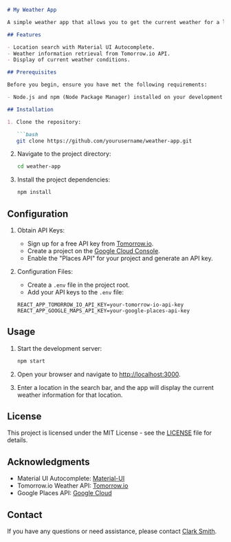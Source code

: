 ```markdown
# My Weather App

A simple weather app that allows you to get the current weather for a location using the Tomorrow.io Weather API.

## Features

- Location search with Material UI Autocomplete.
- Weather information retrieval from Tomorrow.io API.
- Display of current weather conditions.

## Prerequisites

Before you begin, ensure you have met the following requirements:

- Node.js and npm (Node Package Manager) installed on your development environment.

## Installation

1. Clone the repository:

   ```bash
   git clone https://github.com/yourusername/weather-app.git
   ```

2. Navigate to the project directory:

   ```bash
   cd weather-app
   ```

3. Install the project dependencies:

   ```bash
   npm install
   ```

## Configuration

1. Obtain API Keys:
   - Sign up for a free API key from [Tomorrow.io](https://www.tomorrow.io/weather-api/).
   - Create a project on the [Google Cloud Console](https://console.cloud.google.com/).
   - Enable the "Places API" for your project and generate an API key.

2. Configuration Files:
   - Create a `.env` file in the project root.
   - Add your API keys to the `.env` file:

   ```dotenv
   REACT_APP_TOMORROW_IO_API_KEY=your-tomorrow-io-api-key
   REACT_APP_GOOGLE_MAPS_API_KEY=your-google-places-api-key
   ```

## Usage

1. Start the development server:

   ```bash
   npm start
   ```

2. Open your browser and navigate to [http://localhost:3000](http://localhost:3000).

3. Enter a location in the search bar, and the app will display the current weather information for that location.


## License

This project is licensed under the MIT License - see the [LICENSE](LICENSE) file for details.

## Acknowledgments

- Material UI Autocomplete: [Material-UI](https://material-ui.com/components/autocomplete/)
- Tomorrow.io Weather API: [Tomorrow.io](https://www.tomorrow.io/weather-api/)
- Google Places API: [Google Cloud](https://cloud.google.com/maps-platform/places)

## Contact

If you have any questions or need assistance, please contact [Clark Smith](mailto:clark.smith79@gmail.com).
```
